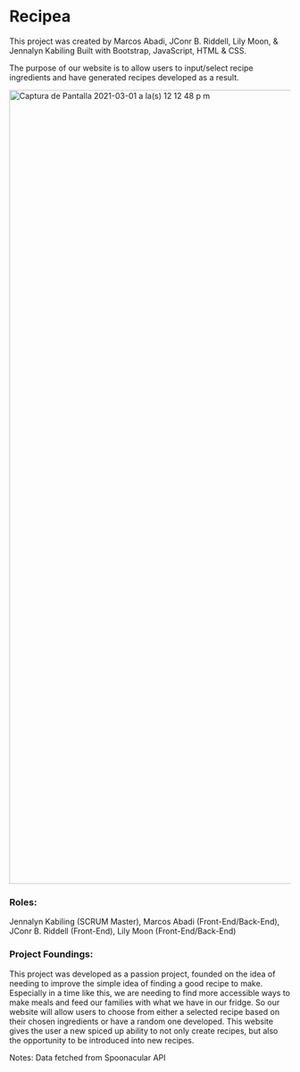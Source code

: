 # Recipea

This project was created by Marcos Abadi, JConr B. Riddell, Lily Moon, & Jennalyn Kabiling
Built with Bootstrap, JavaScript, HTML & CSS.

The purpose of our website is to allow users to input/select recipe ingredients and have generated recipes developed as a result. 

<img width="1423" alt="Captura de Pantalla 2021-03-01 a la(s) 12 12 48 p m" src="https://user-images.githubusercontent.com/60407839/109539919-78281b00-7a87-11eb-9ef9-e4795ea1427e.png">

### Roles:
Jennalyn Kabiling (SCRUM Master), Marcos Abadi (Front-End/Back-End), JConr B. Riddell (Front-End), Lily Moon (Front-End/Back-End)

### Project Foundings:
This project was developed as a passion project, founded on the idea of needing to improve the simple idea of finding a good recipe to make. Especially in a time like this, we are needing to find more accessible ways to make meals and feed our families with what we have in our fridge. So our website will allow users to choose from either a selected recipe based on their chosen ingredients or have a random one developed. This website gives the user a new spiced up ability to not only create recipes, but also the opportunity to be introduced into new recipes. 

Notes: Data fetched from Spoonacular API

